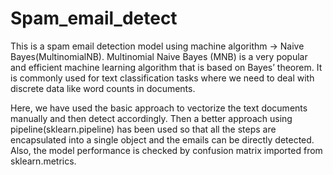 # Spam_email_detect

This is a spam email detection model using machine algorithm -> Naive Bayes(MultinomialNB).
Multinomial Naive Bayes (MNB) is a very popular and efficient machine learning algorithm that is based on Bayes’ theorem. It is commonly used for text classification tasks where we need to deal with discrete data like word counts in documents.

Here, we have used the basic approach to vectorize the text documents manually and then detect accordingly. Then a better approach using pipeline(sklearn.pipeline) has been used so that all the steps are encapsulated into a single object and the emails can be directly detected.
Also, the model performance is checked by confusion matrix imported from sklearn.metrics.
